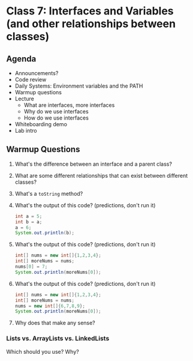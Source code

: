 # Class 7: Interfaces and Variables (and other relationships between classes)

## Agenda

- Announcements?
- Code review
- Daily Systems: Environment variables and the PATH
- Warmup questions
- Lecture
  - What are interfaces, more interfaces
  - Why do we use interfaces
  - How do we use interfaces
- Whiteboarding demo
- Lab intro

## Warmup Questions

1. What's the difference between an interface and a parent class?
2. What are some different relationships that can exist between different classes?
3. What's a `toString` method?
4. What's the output of this code? (predictions, don't run it)

    ```java
    int a = 5;
    int b = a;
    a = 6;
    System.out.println(b);
    ```

5. What's the output of this code? (predictions, don't run it)

    ```java
    int[] nums = new int[]{1,2,3,4};
    int[] moreNums = nums;
    nums[0] = 7;
    System.out.println(moreNums[0]);
    ```

6. What's the output of this code? (predictions, don't run it)

    ```java
    int[] nums = new int[]{1,2,3,4};
    int[] moreNums = nums;
    nums = new int[]{6,7,8,9};
    System.out.println(moreNums[0]);
    ```

7. Why does that make any sense?

### Lists vs. ArrayLists vs. LinkedLists

Which should you use? Why?
